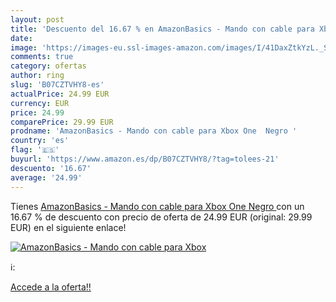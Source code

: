 ```yaml
---
layout: post
title: 'Descuento del 16.67 % en AmazonBasics - Mando con cable para Xbox'
date: 
image: 'https://images-eu.ssl-images-amazon.com/images/I/41DaxZtkYzL._SL200_.jpg'
comments: true
category: ofertas
author: ring
slug: 'B07CZTVHY8-es'
actualPrice: 24.99 EUR
currency: EUR
price: 24.99
comparePrice: 29.99 EUR
prodname: 'AmazonBasics - Mando con cable para Xbox One  Negro '
country: 'es'
flag: '🇪🇸'
buyurl: 'https://www.amazon.es/dp/B07CZTVHY8/?tag=tolees-21'
descuento: '16.67'
average: '24.99'
---
```


Tienes [AmazonBasics - Mando con cable para Xbox One  Negro ](https://www.amazon.es/dp/B07CZTVHY8/?tag=tolees-21) con un 16.67 % de descuento con precio de oferta de 24.99 EUR (original: 29.99 EUR) en el siguiente enlace!

[![AmazonBasics - Mando con cable para Xbox](https://images-eu.ssl-images-amazon.com/images/I/41DaxZtkYzL._SL200_.jpg)](https://www.amazon.es/dp/B07CZTVHY8/?tag=tolees-21)

ℹ️:


[Accede a la oferta!!](https://www.amazon.es/dp/B07CZTVHY8/?tag=tolees-21)
